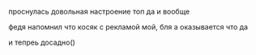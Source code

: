 проснулась довольная
настроение топ да и вообще

федя напомнил что косяк с рекламой мой, бля а оказывается что да 

и тепреь досадно()
